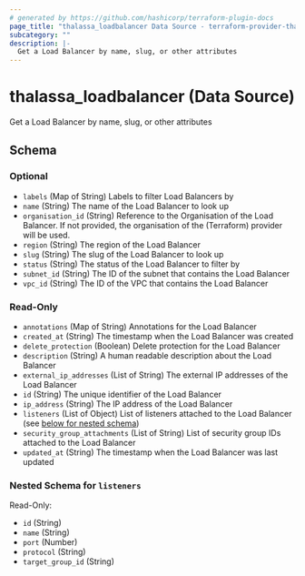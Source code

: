 ```yaml
---
# generated by https://github.com/hashicorp/terraform-plugin-docs
page_title: "thalassa_loadbalancer Data Source - terraform-provider-thalassa"
subcategory: ""
description: |-
  Get a Load Balancer by name, slug, or other attributes
---
```


# thalassa_loadbalancer (Data Source)

Get a Load Balancer by name, slug, or other attributes



<!-- schema generated by tfplugindocs -->
## Schema

### Optional

- `labels` (Map of String) Labels to filter Load Balancers by
- `name` (String) The name of the Load Balancer to look up
- `organisation_id` (String) Reference to the Organisation of the Load Balancer. If not provided, the organisation of the (Terraform) provider will be used.
- `region` (String) The region of the Load Balancer
- `slug` (String) The slug of the Load Balancer to look up
- `status` (String) The status of the Load Balancer to filter by
- `subnet_id` (String) The ID of the subnet that contains the Load Balancer
- `vpc_id` (String) The ID of the VPC that contains the Load Balancer

### Read-Only

- `annotations` (Map of String) Annotations for the Load Balancer
- `created_at` (String) The timestamp when the Load Balancer was created
- `delete_protection` (Boolean) Delete protection for the Load Balancer
- `description` (String) A human readable description about the Load Balancer
- `external_ip_addresses` (List of String) The external IP addresses of the Load Balancer
- `id` (String) The unique identifier of the Load Balancer
- `ip_address` (String) The IP address of the Load Balancer
- `listeners` (List of Object) List of listeners attached to the Load Balancer (see [below for nested schema](#nestedatt--listeners))
- `security_group_attachments` (List of String) List of security group IDs attached to the Load Balancer
- `updated_at` (String) The timestamp when the Load Balancer was last updated

<a id="nestedatt--listeners"></a>
### Nested Schema for `listeners`

Read-Only:

- `id` (String)
- `name` (String)
- `port` (Number)
- `protocol` (String)
- `target_group_id` (String)
